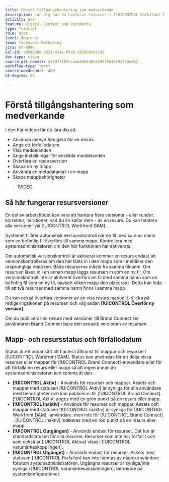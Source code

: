 ```yaml
---
title: Förstå tillgångshantering som medverkande
description: Lär dig hur du hanterar resurser i [!UICONTROL Workfront DAM] för att förbättra ditt arbetsflöde.
activity: use
feature: Digital Content and Documents
type: Tutorial
role: User
level: Beginner
team: Technical Marketing
jira: KT-8996
exl-id: a09d0b0e-2631-414e-87e6-385ddbeb5cd2
doc-type: video
source-git-commit: d17df7162ccaab6b62db34209f50131927c0a532
workflow-type: tm+mt
source-wordcount: '460'
ht-degree: 0%

---
```


# Förstå tillgångshantering som medverkande

I den här videon får du lära dig att:

* Använda menyn Redigera för en resurs
* Ange ett förfallodatum
* Visa meddelanden
* Ange inställningar för enskilda meddelanden
* Överföra en resursversion
* Skapa en ny mapp
* Använda en metadatamall i en mapp
* Skapa mappbehörigheter

>[!VIDEO](https://video.tv.adobe.com/v/335256/?quality=12&learn=on&enablevpops)

## Så här fungerar resursversioner

En del av arbetsflödet kan vara att hantera flera versioner - eller rundor, korrektur, iterationer, vad du än kallar dem - av en resurs. Du kan hantera alla versioner via [!UICONTROL Workfront DAM].

Systemet tillåter automatisk versionskontroll när en fil med samma namn som en befintlig fil överförs till samma mapp. Kontrollera med systemadministratören om den här funktionen har aktiverats.

Om automatisk versionskontroll är aktiverat kommer en resurs endast att versionskontrolleras om den har lästs in i den mapp som innehåller den ursprungliga resursen. Båda resurserna måste ha samma filnamn. Om resursen läses in i en annan mapp läggs resursen in som en ny fil.
Om versionskontroll inte är aktiverat överförs en fil med samma namn som en befintlig fil som en ny fil, oavsett vilken mapp den placeras i. Detta kan leda till att två resurser med samma namn finns i samma mapp.

Du kan också överföra versioner av en viss resurs manuellt. Klicka på redigeringsikonen på resursen och välj sedan **[!UICONTROL Överför ny version]**.

Om du publicerar en resurs med versioner till Brand Connect ser användaren Brand Connect bara den senaste versionen av resursen.

## Mapp- och resursstatus och förfallodatum

Status är ett annat sätt att hantera åtkomst till mappar och resurser i [!UICONTROL Workfront DAM]. Status kan användas för att dölja vissa resurser eller mappar för [!UICONTROL Brand Connect]-användare eller för att förfalla en resurs eller mapp så att ingen annan än systemadministratören kan komma åt den.

* **[!UICONTROL Aktiv]** - Används för resurser och mappar. Assets och mappar med statusen [!UICONTROL Aktiv] är synliga för alla användare med behörigheter och kan publiceras till [!UICONTROL Brand Connect]. [!UICONTROL Aktiv] anges med en grön punkt på en resurs eller mapp.
* **[!UICONTROL Inaktiv]** - Används för resurser och mappar. Assets och mappar med statusen [!UICONTROL Inaktiv] är synliga för [!UICONTROL Workfront DAM] -användare, men inte för [!UICONTROL Brand Connect] . [!UICONTROL Inaktiv] indikeras med en röd punkt på en resurs eller mapp.
* **[!UICONTROL Outgången]** - Används endast för resurser. Det här är standardstatusen för alla resurser. Resurser som inte har förfallit och som också är [!UICONTROL Aktiva] visas i [!UICONTROL varumärkeskopplingen].
* **[!UICONTROL Utgånget]** - Används endast för resurser. Assets med statusen [!UICONTROL Förfallen] kan inte hämtas av någon användare förutom systemadministratören. Utgångna resurser är synliga/inte synliga i [!UICONTROL varumärkesanslutningen], beroende på systemkonfigurationer.
